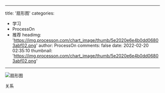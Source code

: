 
---
title: '扇形图'
categories: 
 - 学习
 - ProcessOn
 - 推荐
headimg: 'https://img.processon.com/chart_image/thumb/5e2020e6e4b0dd06803abf02.png'
author: ProcessOn
comments: false
date: 2022-02-20 02:35:10
thumbnail: 'https://img.processon.com/chart_image/thumb/5e2020e6e4b0dd06803abf02.png'
---

<div>   
<img class="thumb" alt="扇形图" src="https://img.processon.com/chart_image/thumb/5e2020e6e4b0dd06803abf02.png" referrerpolicy="no-referrer">
<p>关系</p>  
</div>
            
